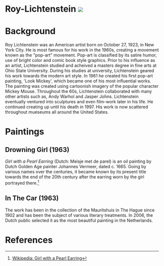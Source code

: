 # Roy-Lichtenstein <a href="https://juncture-digital.org"><img src="https://juncture-digital.org/images/ve-button.png"></a>

<param ve-config 
       title="Roy Lichtenstein"
       author="Aubrey Rausch"
       banner="https://iiif.juncture-digital.org/banner/?
               url=https://www.google.com/url?sa=i&url=https%3A%2F%2Fwww.thoughtco.com%2Fbiography-of-roy-lichtenstein-pioneer-of-pop-art-4165701&psig=AOvVaw3zbGrZF9YlHbKOHLwo6zKt&ust=1666753741913000&source=images&cd=vfe&ved=0CAkQjRxqFwoTCNCwg9Cz-voCFQAAAAAdAAAAABAD
    
       layout="vertical">

<!-- Entities discussed throughout the essay are typically defined before the essay text and
     are thus available in all text.  Entity identifiers (QIDs) can be found in either
     Wikipedia or Wikidata (https://www.wikidata.org)> -->
<param ve-entity eid="Q185372"> <!-- Girl with a Pearl Earring painting -->
<param ve-entity eid="Q41264"> <!-- Johannes Vermeer -->
<param ve-entity eid="Q221092"> <!-- Mauritshuis -->
<param ve-entity eid="Q36600"> <!-- The Hague -->

# Background

Roy Lichtenstein was an American artist born on October 27, 1923, in New York City. He is most famous for his work in the 1960s, creating a movement known as the "pop-art" movement. Pop-art is classified by its satire humor, use of bright color and comic book style graphics. Prior to his influence as an artist, Lichtenstein studied and acheived a masters degree in fine arts at Ohio State University. During his studies at university, Lichtenstein geared his work towards the modern art style. In 1961 he created his first pop-art painting, 'Look Mickey', which became one of his most influential works. The painting was created using cartoonish imagery of the popular character Mickey Mouse. Throughout the 60s, Lichtenstein collaborated with many other artists such as, Andy Warhol and Jasper Johns. Lichtenstein eventually ventured into sculptures and even film-work later in his life. He continued creating up until his death in 1997. His work is now scattered throughout mueseums all around the United States. 
<param ve-image 
       manifest="https://iiif.juncture-digital.org/manifest/6dd738aed85597cac540ad31dd5818e86ef7f2918c7b43a9eb3123d5538e6e4c">

# Paintings 

## Drowning Girl (1963)

_Girl with a Pearl Earring_ (Dutch: Meisje met de parel) is an oil painting by Dutch Golden Age painter Johannes Vermeer, 
dated c. 1665. Going by various names over the centuries, it became known by its present title towards the end of the 
20th century after the earring worn by the girl portrayed there.[^1]
<param ve-image 
       label="Girl with a Pearl Earring" 
       description="painting by Johannes Vermeer" 
       license="public domain" 
       url="https://upload.wikimedia.org/wikipedia/en/d/df/Roy_Lichtenstein_Drowning_Girl.jpg">

## In The Car (1963)

The work has been in the collection of the Mauritshuis in The Hague since 1902 and has been the subject of various 
literary treatments. In 2006, the Dutch public selected it as the most beautiful painting in the Netherlands.
<param ve-map center="Q36600" zoom="11" prefer-geojson>


# References

[^1]: [Wikipedia: Girl with a Pearl Earring](https://en.wikipedia.org/wiki/Girl_with_a_Pearl_Earring)
